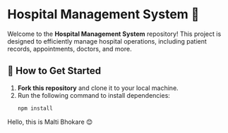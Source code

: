 # Hospital Management System 🏥

Welcome to the **Hospital Management System** repository! This project is designed to efficiently manage hospital operations, including patient records, appointments, doctors, and more.

## 🚀 How to Get Started

1. **Fork this repository** and clone it to your local machine.
2. Run the following command to install dependencies:
   ```sh
   npm install
   ```

Hello, this is Malti Bhokare 😊

